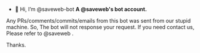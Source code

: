 - 👋 Hi, I’m @saveweb-bot
**A @saveweb's bot account.**

Any PRs/comments/commits/emails from this bot was sent from our stupid machine. So, The bot will not response your request.
If you need contact us, Please refer to @saveweb .

Thanks.
